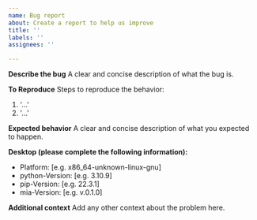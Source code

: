 ```yaml
---
name: Bug report
about: Create a report to help us improve
title: ''
labels: ''
assignees: ''

---
```


**Describe the bug**
A clear and concise description of what the bug is.

**To Reproduce**
Steps to reproduce the behavior:
1. '...'
2. '...'

**Expected behavior**
A clear and concise description of what you expected to happen.

**Desktop (please complete the following information):**
- Platform: [e.g. x86\_64-unknown-linux-gnu]
- python-Version: [e.g. 3.10.9]
- pip-Version: [e.g. 22.3.1]
- mia-Version: [e.g. v.0.1.0]

**Additional context**
Add any other context about the problem here.
